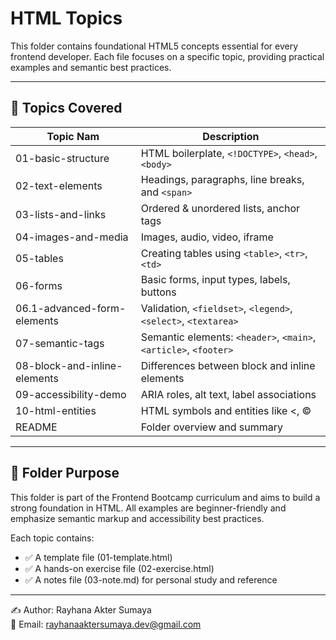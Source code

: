 # HTML Topics

This folder contains foundational HTML5 concepts essential for every frontend developer. Each file focuses on a specific topic, providing practical examples and semantic best practices.

---

## 🔖 Topics Covered

| Topic Nam                         | Description                                                     |
|-----------------------------------|-----------------------------------------------------------------|
| 01-basic-structure                | HTML boilerplate, `<!DOCTYPE>`, `<head>`, `<body>`              |
| 02-text-elements                  | Headings, paragraphs, line breaks, and `<span>`                 |
| 03-lists-and-links                | Ordered & unordered lists, anchor tags                          |
| 04-images-and-media               | Images, audio, video, iframe                                    |
| 05-tables                         | Creating tables using `<table>`, `<tr>`, `<td>`                 |
| 06-forms                          | Basic forms, input types, labels, buttons                       |
| 06.1-advanced-form-elements       | Validation, `<fieldset>`, `<legend>`, `<select>`, `<textarea>`  |
| 07-semantic-tags                  | Semantic elements: `<header>`, `<main>`, `<article>`, `<footer>`|
| 08-block-and-inline-elements      | Differences between block and inline elements                   |
| 09-accessibility-demo             | ARIA roles, alt text, label associations                        |
| 10-html-entities                  | HTML symbols and entities like &lt;, &copy;                     |
| README                            | Folder overview and summary                                     |

---

## 📁 Folder Purpose

This folder is part of the Frontend Bootcamp curriculum and aims to build a strong foundation in HTML. All examples are beginner-friendly and emphasize semantic markup and accessibility best practices.

Each topic contains:

- ✅ A template file (01-template.html)
- ✅ A hands-on exercise file (02-exercise.html)
- ✅ A notes file (03-note.md) for personal study and reference

---

✍ Author: Rayhana Akter Sumaya  
📧 Email: [rayhanaaktersumaya.dev@gmail.com](mailto:rayhanaaktersumaya.dev@gmail.com)
